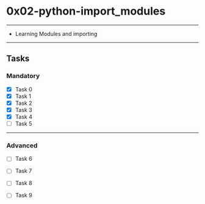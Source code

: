 # 0x02-python-import_modules

---
* Learning Modules and importing
---

## Tasks
### Mandatory
- [x] Task 0
- [x] Task 1
- [x] Task 2
- [x] Task 3
- [x] Task 4
- [ ] Task 5
---
### Advanced
- [ ] Task 6
- [ ] Task 7
- [ ] Task 8
- [ ] Task 9

